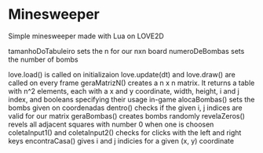 # Minesweeper
Simple minesweeper made with Lua on LOVE2D

tamanhoDoTabuleiro sets the n for our nxn board
numeroDeBombas sets the number of bombs

love.load() is called on initializaion
love.update(dt) and love.draw() are called on every frame
geraMatrizN() creates a n x n matrix. It returns a table with n^2 elements, each with a x and y coordinate, width, height, i and j index, and booleans specifying their usage in-game
alocaBombas() sets the bombs given on coordenadas
dentro() checks if the given i, j indices are valid for our matrix
geraBombas() creates bombs randomly
revelaZeros() revels all adjacent squares with number 0 when one is choosen
coletaInput1() and coletaInput2() checks for clicks with the left and right keys
encontraCasa() gives i and j indicies for a given (x, y) coordinate
